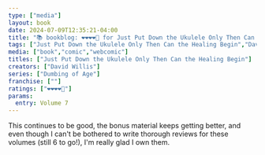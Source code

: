 ```yaml
---
type: ["media"]
layout: book
date: 2024-07-09T12:35:21-04:00
title: "📚 bookblog: ❤️❤️❤️❤️🖤 for Just Put Down the Ukulele Only Then Can the Healing Begin  (A Seventh Dumbing of Age Collection), by David Willis"
tags: ["Just Put Down the Ukulele Only Then Can the Healing Begin","David Willis","Dumbing of Age"]
media: ["book","comic","webcomic"]
titles: ["Just Put Down the Ukulele Only Then Can the Healing Begin"]
creators: ["David Willis"]
series: ["Dumbing of Age"]
franchise: [""]
ratings: ["❤️❤️❤️❤️🖤"]
params:
  entry: Volume 7
---
```


This continues to be good, the bonus material keeps getting better, and even though I can't be bothered to write thorough reviews for these volumes (still 6 to go!), I'm really glad I own them.
